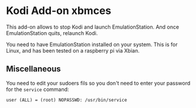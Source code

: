 # Kodi Add-on xbmces

This add-on allows to stop Kodi and launch EmulationStation. And once EmulationStation quits, relaunch Kodi.

You need to have EmulationStation installed on your system.
This is for Linux, and has been tested on a raspberry pi via Xbian.

## Miscellaneous

You need to edit your sudoers fils so you don't need to enter your password for the `service` command:
```
user (ALL) = (root) NOPASSWD: /usr/bin/service
```
